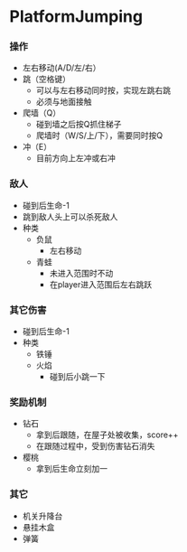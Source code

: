 # PlatformJumping
 
### 操作

- 左右移动(A/D/左/右）
- 跳（空格键）
  - 可以与左右移动同时按，实现左跳右跳
  - 必须与地面接触
- 爬墙（Q）
  - 碰到墙之后按Q抓住梯子
  - 爬墙时（W/S/上/下），需要同时按Q
- 冲（E）
  - 目前方向上左冲或右冲

### 敌人

- 碰到后生命-1
- 跳到敌人头上可以杀死敌人
- 种类
  - 负鼠
    - 左右移动
  - 青蛙
    - 未进入范围时不动
    - 在player进入范围后左右跳跃

### 其它伤害

- 碰到后生命-1
- 种类
  - 铁锤
  - 火焰
    - 碰到后小跳一下

### 奖励机制

- 钻石
  - 拿到后跟随，在屋子处被收集，score++
  - 在跟随过程中，受到伤害钻石消失
- 樱桃
  - 拿到后生命立刻加一
  
### 其它

- 机关升降台
- 悬挂木盒
- 弹簧

